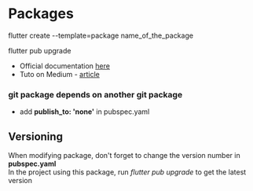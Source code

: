 # Packages


flutter create --template=package name_of_the_package

flutter pub upgrade

 - Official documentation [here](https://flutter.dev/docs/development/packages-and-plugins/using-packages)
 - Tuto on Medium - [article](https://medium.com/flutter-community/how-to-create-publish-and-manage-flutter-packages-b4f2cd2c6b90)

### git package depends on another git package
 - add **publish_to: 'none'** in pubspec.yaml

## Versioning

When modifying package, don't forget to change the version number in **pubspec.yaml** <br>
In the project using this package, run *flutter pub upgrade* to get the latest version 
